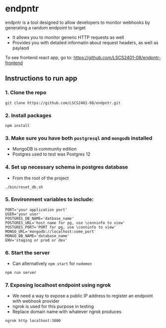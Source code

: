 # endpntr
endpntr is a tool designed to allow developers to monitor webhooks by generating a random endpoint to target
- It allows you to monitor generic HTTP requests as well
- Provides you with detailed informatin about request headers, as well as paylaod

To see frontend react app, go to: https://github.com/LSCS2401-08/endpntr-frontend

## Instructions to run app
### 1. Clone the repo
```
git clone https://github.com/LSCS2401-08/endpntr.git
```
### 2. Install packages
```
npm install
```
### 3. Make sure you have both `postgresql` and `mongodb` installed
- MongoDB is community edition
- Postgres used to test was Postgres 12

### 4. Set up necessary schema in postgres database
- From the root of the project
```
./bin/reset_db.sh
```

### 5. Environment variables to include:
```
PORT='your application port'
USER='your user'
POSTGRES_DB_NAME='datbase_name'
POSTGRES_URL='host name for pg, use \conninfo to view'
POSTGRES_PORT='PORT for pg, use \conninfo to view'
MONGO_URL='mongodb://localhost:some_port'
MONGO_DB_NAME='database_name'
ENV='staging or prod or dev'
```

### 6. Start the server
- Can alternatively `npm start` for `nodemon`
```
npm run server
```

### 7. Exposing localhost endpoint using ngrok
- We need a way to expose a public IP address to register an endpoint with webhook provider
- ngrok is used for this purpose in testing
- Replace domain name with whatever ngrok produces

```
ngrok http localhost:3000
```
